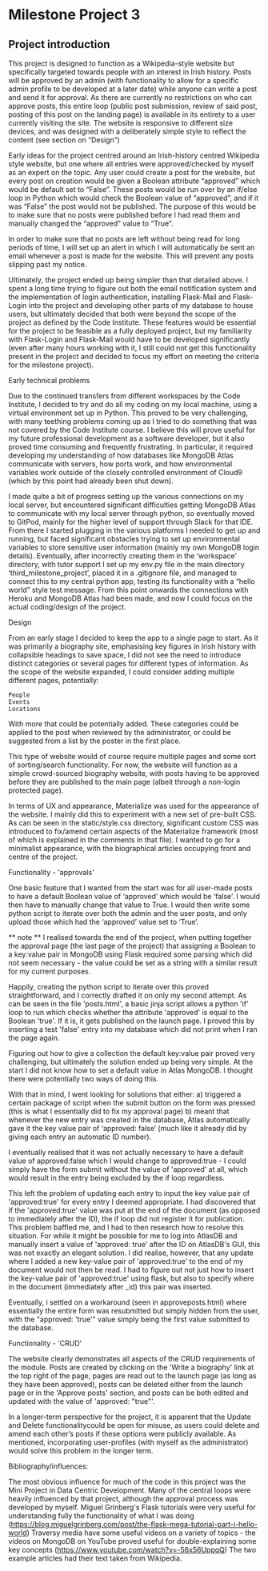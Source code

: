 # Milestone Project 3

## Project introduction
This project is designed to function as a Wikipedia-style website but specifically targeted towards people with an interest in Irish history. Posts will be approved by an admin (with functionality to allow for a specific admin profile to be developed at a later date) while anyone can write a post and send it for approval. As there are currently no restrictions on who can approve posts, this entire loop (public post submission, review of said post, posting of this post on the landing page) is available in its entirety to a user currently visiting the site. The website is responsive to different size devices, and was designed with a deliberately simple style to reflect the content (see section on “Design”)

Early ideas for the project centred around an Irish-history centred Wikipedia style website, but one where all entries were approved/checked by myself as an expert on the topic. Any user could create a post for the website, but every post on creation would be given a Boolean attribute “approved” which would be default set to “False”. These posts would be run over by an if/else loop in Python which would check the Boolean value of “approved”, and if it was “False” the post would not be published. The purpose of this would be to make sure that no posts were published before I had read them and manually changed the “approved” value to “True”. 

In order to make sure that no posts are left without being read for long periods of time, I will set up an alert in which I will automatically be sent an email whenever a post is made for the website. This will prevent any posts slipping past my notice. 

Ultimately, the project ended up being simpler than that detailed above. I spent a long time trying to figure out both the email notification system and the implementation of login authentication, installing Flask-Mail and Flask-Login into the project and developing other parts of my database to house users, but ultimately decided that both were beyond the scope of the project as defined by the Code Institute. These features would be essential for the project to be feasible as a fully deployed project, but my familiarity with Flask-Login and Flask-Mail would have to be developed significantly (even after many hours working with it, I still could not get this functionality present in the project and decided to focus my effort on meeting the criteria for the milestone project).


Early technical problems 

Due to the continued transfers from different workspaces by the Code Institute, I decided to try and do all my coding on my local machine, using a virtual environment set up in Python. This proved to be very challenging, with many teething problems coming up as I tried to do something that was not covered by the Code Institute course. I believe this will prove useful for my future professional development as a software developer, but it also proved time consuming and frequently frustrating. In particular, it required developing my understanding of how databases like MongoDB Atlas communicate with servers, how ports work, and how environmental variables work outside of the closely controlled environment of Cloud9 (which by this point had already been shut down). 

I made quite a bit of progress setting up the various connections on my local server, but encountered significant difficulties getting MongoDB Atlas to communicate with my local server through python, so eventually moved to GitPod, mainly for the higher level of support through Slack for that IDE. From there I started plugging in the various platforms I needed to get up and running, but faced significant obstacles trying to set up environmental variables to store sensitive user information (mainly my own MongoDB login details). Eventually, after incorrectly creating them in the ‘workspace’ directory, with tutor support I set up my env.py file in the main directory ‘third_milestone_project’, placed it in a .gitignore file, and managed to connect this to my central python app, testing its functionality with a “hello world” style test message. From this point onwards the connections with Heroku and MongoDB Atlas had been made, and now I could focus on the actual coding/design of the project.


Design

From an early stage I decided to keep the app to a single page to start. As it was primarily a biography site, emphasising key figures in Irish history with collapsible headings to save space, I did not see the need to introduce distinct categories or several pages for different types of information. As the scope of the website expanded, I could consider adding multiple different pages, potentially:

	People
	Events
	Locations

With more that could be potentially added. These categories could be applied to the post when reviewed by the administrator, or could be suggested from a list by the poster in the first place. 

This type of website would of course require multiple pages and some sort of sorting/search functionality. For now, the website will function as a simple crowd-sourced biography website, with posts having to be approved before they are published to the main page (albeit through a non-login protected page).

In terms of UX and appearance, Materialize was used for the appearance of the website. I mainly did this to experiment with a new set of pre-built CSS. As can be seen in the static/style.css directory, significant custom CSS was introduced to fix/amend certain aspects of the Materialize framework (most of which is explained in the comments in that file). I wanted to go for a minimalist appearance, with the biographical articles occupying front and centre of the project. 


Functionality - 'approvals'

One basic feature that I wanted from the start was for all user-made posts to have a default Boolean value of ‘approved’ which would be ‘false’. I would then have to manually change that value to True. I would then write some python script to iterate over both the admin and the user posts, and only upload those which had the ‘approved’ value set to ‘True’.

** note ** I realised towards the end of the project, when putting together the approval page (the last page of the project) that assigning a Boolean to a key:value pair in MongoDB using Flask required some parsing which did not seem necessary - the value could be set as a string with a similar result for my current purposes. 

Happily, creating the python script to iterate over this proved straightforward, and I  correctly drafted it on only my second attempt. As can be seen in the file 'posts.html', a basic jinja script allows a python 'if' loop to run which checks whether the attribute 'approved' is equal to the Boolean 'true'. If it is, it gets published on the launch page. I proved this by inserting a test 'false' entry into my database which did not print when I ran the page again.

Figuring out how to give a collection the default key:value pair proved very challenging, but ultimately the solution ended up being very simple. At the start I did not know how to set a default value in Atlas MongoDB. I thought there were potentially two ways of doing this. 

With that in mind, I went looking for solutions that either:
    a) triggered a certain package of script when the submit button on the form was pressed (this is what I essentially did to fix my approval page)
    b) meant that whenever the new entry was created in the database, Atlas automatically gave it the key value pair of ‘approved: false’ (much like it already did by giving each entry an automatic ID number). 

I eventually realised that it was not actually necessary to have a default value of approved:false which I would change to approved:true - I could simply have the form submit without the value of 'approved' at all, which would result in the entry being excluded by the if loop regardless.

This left the problem of updating each entry to input the key value pair of 'approved:true' for every entry I deemed appropriate. I had discovered that if the 'approved:true' value was put at the end of the document (as opposed to immediately after the ID), the if loop did not register it for publication. This problem baffled me, and I had to then research how to resolve this situation. For while it might be possible for me to log into AtlasDB and manually insert a value of 'approved: true' after the ID on AtlasDB's GUI, this was not exactly an elegant solution. I did realise, however, that any update where I added a new key-value pair of 'approved:true' to the end of my document would not then be read. I had to figure out not just how to insert the key-value pair of 'approved:true' using flask, but also to specify where in the document (immediately after _id) this pair was inserted.

Eventually, i settled on a workaround (seen in approveposts.html) where essentially the entire form was resubmitted but simply hidden from the user, with the "approved: 'true'" value simply being the first value submitted to the database. 


Functionality - 'CRUD'

The website clearly demonstrates all aspects of the CRUD requirements of the module. Posts are created by clicking on the 'Write a biography' link at the top right of the page, pages are read out to the launch page (as long as they have been approved), posts can be deleted either from the launch page or in the 'Approve posts' section, and posts can be both edited and updated with the value of 'approved: "true"'.

In a longer-term perspective for the project, it is apparent that the Update and Delete functionalitycould be open for misuse, as users could delete and amend each other’s posts if these options were publicly available. As mentioned, incorporating user-profiles (with myself as the administrator) would solve this problem in the longer term. 


Bibliography/influences:

The most obvious influence for much of the code in this project was the Mini Project in Data Centric Development. Many of the central loops were heavily influenced by that project, although the approval process was developed by myself. 
Miguel Grinberg's Flask tutorials were very useful for understanding fully the functionality of what I was doing (https://blog.miguelgrinberg.com/post/the-flask-mega-tutorial-part-i-hello-world)
Traversy media have some useful videos on a variety of topics - the videos on MongoDB on YouTube proved useful for double-explaining some key concepts (https://www.youtube.com/watch?v=-56x56UppqQ)
The two example articles had their text taken from Wikipedia. 